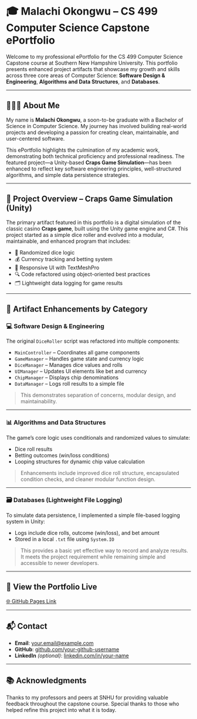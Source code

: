 # 🎓 Malachi Okongwu – CS 499 Computer Science Capstone ePortfolio

Welcome to my professional ePortfolio for the CS 499 Computer Science Capstone course at Southern New Hampshire University. This portfolio presents enhanced project artifacts that showcase my growth and skills across three core areas of Computer Science: **Software Design & Engineering**, **Algorithms and Data Structures**, and **Databases**.

---

## 👨🏾‍💻 About Me

My name is **Malachi Okongwu**, a soon-to-be graduate with a Bachelor of Science in Computer Science. My journey has involved building real-world projects and developing a passion for creating clean, maintainable, and user-centered software.

This ePortfolio highlights the culmination of my academic work, demonstrating both technical proficiency and professional readiness. The featured project—a Unity-based **Craps Game Simulation**—has been enhanced to reflect key software engineering principles, well-structured algorithms, and simple data persistence strategies.

---

## 🧩 Project Overview – Craps Game Simulation (Unity)

The primary artifact featured in this portfolio is a digital simulation of the classic casino **Craps game**, built using the Unity game engine and C#. This project started as a simple dice roller and evolved into a modular, maintainable, and enhanced program that includes:

- 🎲 Randomized dice logic
- 💰 Currency tracking and betting system
- 🎨 Responsive UI with TextMeshPro
- 🔍 Code refactored using object-oriented best practices
- 🗂️ Lightweight data logging for game results

---

## 📁 Artifact Enhancements by Category

### 💻 Software Design & Engineering

The original `DiceRoller` script was refactored into multiple components:

- `MainController` – Coordinates all game components
- `GameManager` – Handles game state and currency logic
- `DiceManager` – Manages dice values and rolls
- `UIManager` – Updates UI elements like bet and currency
- `ChipManager` – Displays chip denominations
- `DataManager` – Logs roll results to a simple file

> This demonstrates separation of concerns, modular design, and maintainability.

---

### 📊 Algorithms and Data Structures

The game’s core logic uses conditionals and randomized values to simulate:

- Dice roll results
- Betting outcomes (win/loss conditions)
- Looping structures for dynamic chip value calculation

> Enhancements include improved dice roll structure, encapsulated condition checks, and cleaner modular function design.

---

### 🗃️ Databases (Lightweight File Logging)

To simulate data persistence, I implemented a simple file-based logging system in Unity:

- Logs include dice rolls, outcome (win/loss), and bet amount
- Stored in a local `.txt` file using `System.IO`

> This provides a basic yet effective way to record and analyze results. It meets the project requirement while remaining simple and accessible to newer developers.

---

## 🔗 View the Portfolio Live

[🌐 GitHub Pages Link](https://github.com/Omalachi/CS499)

---

## 📬 Contact

- **Email**: your.email@example.com
- **GitHub**: [github.com/your-github-username](https://github.com/your-github-username)
- **LinkedIn** *(optional)*: [linkedin.com/in/your-name](https://linkedin.com/in/your-name)

---

## 📚 Acknowledgments

Thanks to my professors and peers at SNHU for providing valuable feedback throughout the capstone course. Special thanks to those who helped refine this project into what it is today.

